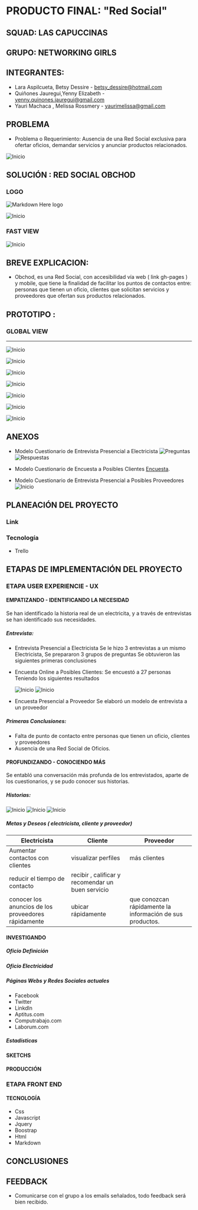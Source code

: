 PRODUCTO FINAL: "Red Social"
======================================
## SQUAD: LAS CAPUCCINAS

## GRUPO: NETWORKING GIRLS

## INTEGRANTES:  
- Lara Aspilcueta, Betsy Dessire - betsy_dessire@hotmail.com
- Quiñones Jauregui,Yenny Elizabeth - yenny.quinones.jauregui@gmail.com
- Yauri Machaca , Melissa Rossmery - yaurimelissa@gmail.com

## PROBLEMA
- Problema o Requerimiento: Ausencia de una Red Social exclusiva para ofertar oficios, demandar servicios y
anunciar productos relacionados.

![Inicio](assets/images/readme/innovando-lo-tradicional.png)

## SOLUCIÓN : RED SOCIAL OBCHOD

### LOGO
![Markdown Here logo](assets/images/logo2.PNG)

![Inicio](assets/images/logo1.PNG)

### FAST VIEW
![Inicio](assets/images/readme/innovando.png)

## BREVE EXPLICACION:
- Obchod, es una Red Social, con accesibilidad vía web ( link gh-pages ) y mobile, que tiene la finalidad de facilitar los puntos de contactos entre: personas que tienen un oficio, clientes que solicitan  servicios y proveedores que ofertan sus productos relacionados.

## PROTOTIPO :
### GLOBAL VIEW
----------------------
![Inicio](assets/images/readme/index.PNG)

![Inicio](assets/images/readme/oficios.PNG)

![Inicio](assets/images/readme/profile-clients.PNG)

![Inicio](assets/images/readme/profile-client3.PNG)


![Inicio](assets/images/readme/profile-client2.PNG)

![Inicio](assets/images/readme/login-client.PNG)


![Inicio](assets/images/readme/alert.PNG)

## ANEXOS
- Modelo Cuestionario de Entrevista Presencial a Electricista
  ![Preguntas](assets/images/readme/grupo-question-1.png "Entrevistando a Electricista")
  ![Respuestas](assets/images/readme/grupo-respuestas-clientes.png "Respuestas de Electricista")

- Modelo Cuestionario de Encuesta a Posibles Clientes
  [Encuesta]( https://goo.gl/forms/7RBTRfiR6nP1VR2v2 "Encuestando a Posibles Clientes").

- Modelo Cuestionario de Entrevista Presencial a Posibles Proveedores
  ![Inicio](assets/images/readme/...png  "Modelo Entrevista Presencial a Posibles Proveedores")

## PLANEACIÓN DEL PROYECTO
###
### Link
### Tecnología
- Trello


## ETAPAS DE IMPLEMENTACIÓN DEL PROYECTO

### ETAPA USER EXPERIENCIE - UX

#### EMPATIZANDO - IDENTIFICANDO LA NECESIDAD
Se han identificado la historia real de un electricita, y a través de entrevistas
se han identificado sus necesidades.

##### Entrevista:
- Entrevista Presencial a Electricista
  Se le hizo 3 entrevistas a un mismo Electricista,
  Se prepararon 3 grupos de preguntas
  Se obtuvieron las siguientes primeras conclusiones

- Encuesta Online a Posibles Clientes:
  Se encuestó a 27 personas
  Teniendo los siguientes resultados

  ![Inicio](assets/images/readme/resultado-posibles-clientes.png)
  ![Inicio](assets/images/readme/resultado-posibles-clientes-2.png)

- Encuesta Presencial a Proveedor
  Se elaboró un modelo de entrevista a un proveedor

##### Primeras Conclusiones:
- Falta de punto de contacto entre personas que tienen un oficio, clientes y proveedores
- Ausencia de una Red Social de Oficios.

#### PROFUNDIZANDO - CONOCIENDO MÁS
Se entabló una conversación más profunda de los entrevistados, aparte de los cuestionarios,
y se pudo conocer sus historias.
##### Historias:
 ![Inicio](assets/images/readme/historia-electricista.png)
 ![Inicio](assets/images/readme/historia-cliente.png)
 ![Inicio](assets/images/readme/historia-proveedor.png)

##### Metas y Deseos ( electricista, cliente y proveedor)
Electricista |    Cliente   | Proveedor
------------ | -------------|--------------
Aumentar contactos con clientes | visualizar perfiles|más clientes
reducir el tiempo de contacto| recibir , calificar y recomendar un buen servicio|
conocer los anuncios de los proveedores rápidamente|ubicar rápidamente|que conozcan rápidamente la información de sus productos.


#### INVESTIGANDO
##### Oficio Definición
##### Oficio Electricidad
##### Páginas Webs y Redes Sociales actuales
- Facebook
- Twitter
- Linkdln
- Aptitus.com
- Computrabajo.com
- Laborum.com
##### Estadísticas

#### SKETCHS

#### PRODUCCIÓN

### ETAPA FRONT END

#### TECNOLOGÍA
- Css
- Javascript
- Jquery
- Boostrap
- Html
- Markdown

## CONCLUSIONES

## FEEDBACK
- Comunicarse con el grupo a los emails señalados, todo feedback será bien recibido.
